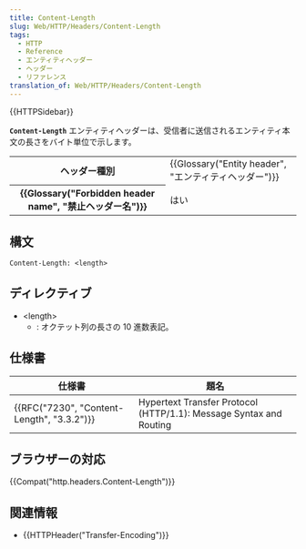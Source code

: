 ```yaml
---
title: Content-Length
slug: Web/HTTP/Headers/Content-Length
tags:
  - HTTP
  - Reference
  - エンティティヘッダー
  - ヘッダー
  - リファレンス
translation_of: Web/HTTP/Headers/Content-Length
---
```

{{HTTPSidebar}}

**`Content-Length`** エンティティヘッダーは、受信者に送信されるエンティティ本文の長さをバイト単位で示します。

<table class="properties">
  <tbody>
    <tr>
      <th scope="row">ヘッダー種別</th>
      <td>
        {{Glossary("Entity header", "エンティティヘッダー")}}
      </td>
    </tr>
    <tr>
      <th scope="row">
        {{Glossary("Forbidden header name", "禁止ヘッダー名")}}
      </th>
      <td>はい</td>
    </tr>
  </tbody>
</table>

## 構文

```
Content-Length: <length>
```

## ディレクティブ

- \<length>
  - : オクテット列の長さの 10 進数表記。

## 仕様書

| 仕様書                                                   | 題名                                                               |
| -------------------------------------------------------- | ------------------------------------------------------------------ |
| {{RFC("7230", "Content-Length", "3.3.2")}} | Hypertext Transfer Protocol (HTTP/1.1): Message Syntax and Routing |

## ブラウザーの対応

{{Compat("http.headers.Content-Length")}}

## 関連情報

- {{HTTPHeader("Transfer-Encoding")}}
